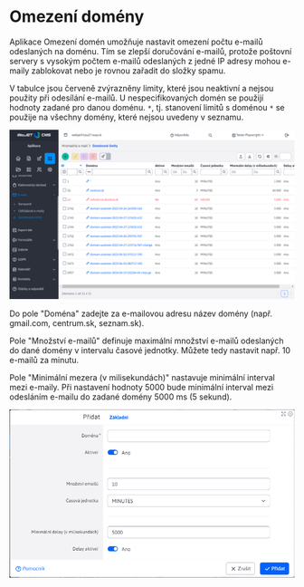 # Omezení domény

Aplikace Omezení domén umožňuje nastavit omezení počtu e-mailů odeslaných na doménu. Tím se zlepší doručování e-mailů, protože poštovní servery s vysokým počtem e-mailů odeslaných z jedné IP adresy mohou e-maily zablokovat nebo je rovnou zařadit do složky spamu.

V tabulce jsou červeně zvýrazněny limity, které jsou neaktivní a nejsou použity při odesílání e-mailů. U nespecifikovaných domén se použijí hodnoty zadané pro danou doménu. `*`, tj. stanovení limitů s doménou `*` se použije na všechny domény, které nejsou uvedeny v seznamu.

![](datatable.png)

Do pole "Doména" zadejte za e-mailovou adresu název domény (např. gmail.com, centrum.sk, seznam.sk).

Pole "Množství e-mailů" definuje maximální množství e-mailů odeslaných do dané domény v intervalu časové jednotky. Můžete tedy nastavit např. 10 e-mailů za minutu.

Pole "Minimální mezera (v milisekundách)" nastavuje minimální interval mezi e-maily. Při nastavení hodnoty 5000 bude minimální interval mezi odesláním e-mailu do zadané domény 5000 ms (5 sekund).

![](editor.png)
